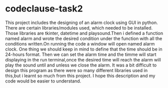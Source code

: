 # codeclause-task2
This project includes the designing of an alarm clock using GUI in python. There are certain libraries/modules used, which needed to be installed. Those libraries are tkinter, datetime and playsound.Then i defined a function named alarm and wrote the desired condition under the function with all the conditions written.On running the code a window will open named alarm clock. One thing we should keep in mind to define that the time should be in 24-hours format. Then we can set the alarm time and the timme will start displaying in the run terminal,once the desired time will reach the alarm will play the sound until and unless we close the alarm.
It was a bit difficult to design this program as there were so many different libraries used in this,but i learnt so much from this project. I hope this description and my code would be easier to understand.
